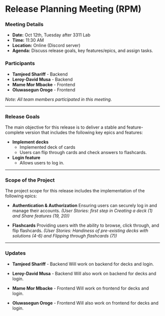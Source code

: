 # **Release Planning Meeting (RPM)**

### Meeting Details
- **Date:** Oct 12th, Tuesday after 3311 Lab
- **Time:** 11:30 AM
- **Location:** Online (Discord server)
- **Agenda:** Discuss release goals, key features/epics, and assign tasks.

### Participants
- **Tamjeed Shariff** - Backend
- **Leroy-David Musa** - Backend
- **Mame Mor Mbacke** - Frontend
- **Oluwasegun Oroge** - Frontend

*Note: All team members participated in this meeting.*

---

### Release Goals
The main objective for this release is to deliver a stable and feature-complete version that includes the following key epics and features:
- **Implement decks**
  - Implemented deck of cards
  - Users can flip through cards and check answers to flashcards.
- **Login feature**
  - Allows users to log in.

---

### Scope of the Project
The project scope for this release includes the implementation of the following epics:
- **Authentication & Authorization**
  Ensuring users can securely log in and manage their accounts.
  *(User Stories: first step in Creating a deck (1) and Share features (19, 20))*

- **Flashcards**
  Providing users with the ability to browse, click through, and flip flashcards.
  *(User Stories: Handiness of pre-existing decks with solutions (4-6) and Flipping through flashcards (7))*

---

### Updates

- **Tamjeed Shariff** - Backend
  Will work on backend for decks and login.

- **Leroy-David Musa** - Backend
  Will also work on backend for decks and login.

- **Mame Mor Mbacke** - Frontend
  Will work on frontend for decks and login.

- **Oluwasegun Oroge** - Frontend
  Will also work on frontend for decks and login.
